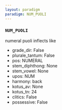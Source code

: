 ```yaml
---
layout: paradigm
paradigm: NUM_PUOLI
---
```

### ` NUM_PUOLI `

numeral puoli inflects like 
* grade_dir: False
* plurale_tantum: False
* pos: NUMERAL
* stem_diphthong: None
* stem_vowel: None
* upos: NUM
* harmony: back
* kotus_av: None
* kotus_tn: 24
* clitics: False
* possessive: False
